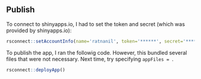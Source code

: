 

## Publish

To connect to shinyapps.io, I had to set the token and secret (which was provided by shinyapps.io):

```r
rsconnect::setAccountInfo(name='ratnanil', token='******', secret='******')
``` 

To publish the app, I ran the followig code. However, this bundled several files that were not necessary. Next time, try specifying `appFiles = `.

```r
rsconnect::deployApp()
```
